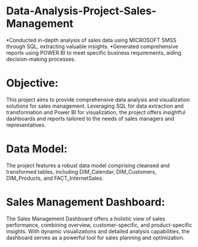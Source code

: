 # Data-Analysis-Project-Sales-Management

•Conducted in-depth analysis of sales data using MICROSOFT SMSS through SQL, extracting valuable insights.
•Generated comprehensive reports using POWER BI to meet specific business requirements, aiding decision-making processes.

# Objective:
This project aims to provide comprehensive data analysis and visualization solutions for sales management. Leveraging SQL for data extraction and transformation and Power BI for visualization, the project offers insightful dashboards and reports tailored to the needs of sales managers and representatives.

# Data Model:
The project features a robust data model comprising cleansed and transformed tables, including DIM_Calendar, DIM_Customers, DIM_Products, and FACT_InternetSales. 

# Sales Management Dashboard:
The Sales Management Dashboard offers a holistic view of sales performance, combining overview, customer-specific, and product-specific insights. With dynamic visualizations and detailed analysis capabilities, the dashboard serves as a powerful tool for sales planning and optimization.
